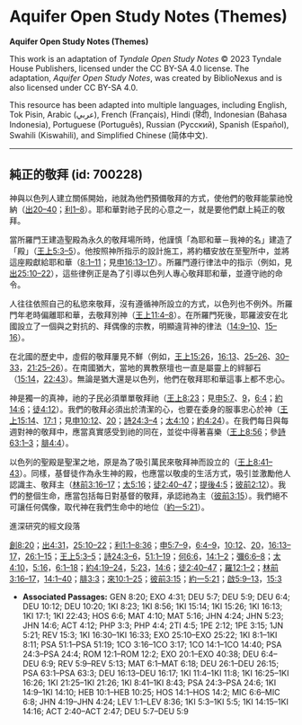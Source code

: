 # Aquifer Open Study Notes (Themes)

**Aquifer Open Study Notes (Themes)**

This work is an adaptation of *Tyndale Open Study Notes* © 2023 Tyndale House Publishers, licensed under the CC BY\-SA 4\.0 license. The adaptation, *Aquifer Open Study Notes*, was created by BiblioNexus and is also licensed under CC BY\-SA 4\.0\.

This resource has been adapted into multiple languages, including English, Tok Pisin, Arabic (عربي), French (Français), Hindi (हिंदी), Indonesian (Bahasa Indonesia), Portuguese (Português), Russian (Русский), Spanish (Español), Swahili (Kiswahili), and Simplified Chinese (简体中文).



--------------------------------

## 純正的敬拜 (id: 700228)

神與以色列人建立關係開始，祂就為他們預備敬拜的方式，使他們的敬拜能蒙祂悅納（[出20–40](https://ref.ly/Exod20:1-Exod40:38)；[利1–8](https://ref.ly/Lev1:1-Lev8:36)）。耶和華對祂子民的心意之一，就是要他們獻上純正的敬拜。

當所羅門王建造聖殿為永久的敬拜場所時，他謹慎「為耶和華－我神的名」建造了「殿」（[王上5:3–5](https://ref.ly/1Kgs5:3-1Kgs5:5)）。他按照神所指示的設計施工，將約櫃安放在至聖所中，並將這座殿獻給耶和華（[8:1–11](https://ref.ly/1Kgs8:1-1Kgs8:11)；見[申16:13–17](https://ref.ly/Deut16:13-Deut16:17)）。所羅門遵行律法中的指示（例如，見[出25:10–22](https://ref.ly/Exod25:10-Exod25:22)），這些律例正是為了引導以色列人專心敬拜耶和華，並遵守祂的命令。

人往往依照自己的私慾來敬拜，沒有遵循神所設立的方式，以色列也不例外。所羅門年老時偏離耶和華，去敬拜別神（[王上11:4–8](https://ref.ly/1Kgs11:4-1Kgs11:8)）。在所羅門死後，耶羅波安在北國設立了一個與之對抗的、拜偶像的宗教，明顯違背神的律法（[14:9–10](https://ref.ly/1Kgs14:9-1Kgs14:10)、[15–16](https://ref.ly/1Kgs14:15-1Kgs14:16)）。

在北國的歷史中，虛假的敬拜屢見不鮮（例如，[王上15:26](https://ref.ly/1Kgs15:26)，[16:13](https://ref.ly/1Kgs16:13)、[25–26](https://ref.ly/1Kgs16:25-1Kgs16:26)、[30–33](https://ref.ly/1Kgs16:30-1Kgs16:33)，[21:25–26](https://ref.ly/1Kgs21:25-1Kgs21:26)）。在南國猶大，當地的異教祭壇也一直是屬靈上的絆腳石（[15:14](https://ref.ly/1Kgs15:14)，[22:43](https://ref.ly/1Kgs22:43)）。無論是猶大還是以色列，他們在敬拜耶和華這事上都不忠心。

神是獨一的真神，祂的子民必須單單敬拜祂（[王上8:23](https://ref.ly/1Kgs8:23)；見[申5:7](https://ref.ly/Deut5:7)、[9](https://ref.ly/Deut5:9)，[6:4](https://ref.ly/Deut6:4)；[約14:6](https://ref.ly/John14:6)；[徒4:12](https://ref.ly/Acts4:12)）。我們的敬拜必須出於清潔的心，也要在委身的服事忠心於神（[王上15:14](https://ref.ly/1Kgs15:14)、[17:1](https://ref.ly/1Kgs17:1)；見[申10:12](https://ref.ly/Deut10:12)、[20](https://ref.ly/Deut10:20)；[詩24:3–4](https://ref.ly/Ps24:3-Ps24:4)；[太4:10](https://ref.ly/Matt4:10)；[約4:24](https://ref.ly/John4:24)）。在我們每日與每週對神的敬拜中，應當真實感受到祂的同在，並從中得著喜樂（[王上8:56](https://ref.ly/1Kgs8:56)；參[詩63:1–3](https://ref.ly/Ps63:1-Ps63:3)；[腓4:4](https://ref.ly/Phil4:4)）。

以色列的聖殿是聖潔之地，原是為了吸引萬民來敬拜神而設立的（[王上8:41–43](https://ref.ly/1Kgs8:41-1Kgs8:43)）。同樣，基督徒作為永生神的殿，也應當以敬虔的生活方式，吸引並激勵他人認識主、敬拜主（[林前3:16–17](https://ref.ly/1Cor3:16-1Cor3:17)；[太5:16](https://ref.ly/Matt5:16)；[徒2:40–47](https://ref.ly/Acts2:40-Acts2:47)；[提後4:5](https://ref.ly/2Tim4:5)；[彼前2:12](https://ref.ly/1Pet2:12)）。我們的整個生命，應當包括每日對基督的敬拜，承認祂為主（[彼前3:15](https://ref.ly/1Pet3:15)）。我們絕不可讓任何偶像，取代神在我們生命中的地位（[約一5:21](https://ref.ly/1John5:21)）。

進深研究的經文段落

[創8:20](https://ref.ly/Gen8:20)；[出4:31](https://ref.ly/Exod4:31)，[25:10–22](https://ref.ly/Exod25:10-Exod25:22)；[利1:1–8:36](https://ref.ly/Lev1:1-Lev8:36)；[申5:7–9](https://ref.ly/Deut5:7-Deut5:9)，[6:4–9](https://ref.ly/Deut6:4-Deut6:9)，[10:12](https://ref.ly/Deut10:12)、[20](https://ref.ly/Deut10:20)，[16:13–17](https://ref.ly/Deut16:13-Deut16:17)，[26:1–15](https://ref.ly/Deut26:1-Deut26:15)；[王上5:3–5](https://ref.ly/1Kgs5:3-1Kgs5:5)；[詩24:3–6](https://ref.ly/Ps24:3-Ps24:6)，[51:1–19](https://ref.ly/Ps51:1-Ps51:19)；[何6:6](https://ref.ly/Hos6:6)，[14:1–2](https://ref.ly/Hos14:1-Hos14:2)；[彌6:6–8](https://ref.ly/Mic6:6-Mic6:8)；[太4:10](https://ref.ly/Matt4:10)，[5:16](https://ref.ly/Matt5:16)，[6:1–18](https://ref.ly/Matt6:1-Matt6:18)；[約4:19–24](https://ref.ly/John4:19-John4:24)，[5:23](https://ref.ly/John5:23)，[14:6](https://ref.ly/John14:6)；[徒2:40–47](https://ref.ly/Acts2:40-Acts2:47)；[羅12:1–2](https://ref.ly/Rom12:1-Rom12:2)；[林前3:16–17](https://ref.ly/1Cor3:16-1Cor3:17)，[14:1–40](https://ref.ly/1Cor14:1-1Cor14:40)；[腓3:3](https://ref.ly/Phil3:3)；[來10:1–25](https://ref.ly/Heb10:1-Heb10:25)；[彼前3:15](https://ref.ly/1Pet3:15)；[約一5:21](https://ref.ly/1John5:21)；[啟5:9–13](https://ref.ly/Rev5:9-Rev5:13)，[15:3](https://ref.ly/Rev15:3)

* **Associated Passages:** GEN 8:20; EXO 4:31; DEU 5:7; DEU 5:9; DEU 6:4; DEU 10:12; DEU 10:20; 1KI 8:23; 1KI 8:56; 1KI 15:14; 1KI 15:26; 1KI 16:13; 1KI 17:1; 1KI 22:43; HOS 6:6; MAT 4:10; MAT 5:16; JHN 4:24; JHN 5:23; JHN 14:6; ACT 4:12; PHP 3:3; PHP 4:4; 2TI 4:5; 1PE 2:12; 1PE 3:15; 1JN 5:21; REV 15:3; 1KI 16:30–1KI 16:33; EXO 25:10–EXO 25:22; 1KI 8:1–1KI 8:11; PSA 51:1–PSA 51:19; 1CO 3:16–1CO 3:17; 1CO 14:1–1CO 14:40; PSA 24:3–PSA 24:4; ROM 12:1–ROM 12:2; EXO 20:1–EXO 40:38; DEU 6:4–DEU 6:9; REV 5:9–REV 5:13; MAT 6:1–MAT 6:18; DEU 26:1–DEU 26:15; PSA 63:1–PSA 63:3; DEU 16:13–DEU 16:17; 1KI 11:4–1KI 11:8; 1KI 16:25–1KI 16:26; 1KI 21:25–1KI 21:26; 1KI 8:41–1KI 8:43; PSA 24:3–PSA 24:6; 1KI 14:9–1KI 14:10; HEB 10:1–HEB 10:25; HOS 14:1–HOS 14:2; MIC 6:6–MIC 6:8; JHN 4:19–JHN 4:24; LEV 1:1–LEV 8:36; 1KI 5:3–1KI 5:5; 1KI 14:15–1KI 14:16; ACT 2:40–ACT 2:47; DEU 5:7–DEU 5:9

